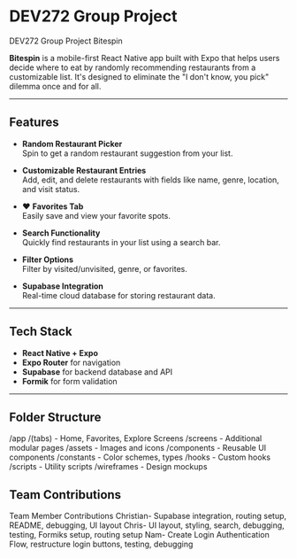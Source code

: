 # DEV272 Group Project
DEV272 Group Project
 Bitespin

**Bitespin** is a mobile-first React Native app built with Expo that helps users decide where to eat by randomly recommending restaurants from a customizable list. It's designed to eliminate the "I don't know, you pick" dilemma once and for all.

---

##  Features

-  **Random Restaurant Picker**  
  Spin to get a random restaurant suggestion from your list.

-  **Customizable Restaurant Entries**  
  Add, edit, and delete restaurants with fields like name, genre, location, and visit status.

- ❤ **Favorites Tab**  
  Easily save and view your favorite spots.

-  **Search Functionality**  
  Quickly find restaurants in your list using a search bar.

- **Filter Options**  
  Filter by visited/unvisited, genre, or favorites.

-  **Supabase Integration**  
  Real-time cloud database for storing restaurant data.

---

##  Tech Stack

- **React Native + Expo**
- **Expo Router** for navigation
- **Supabase** for backend database and API
- **Formik** for form validation

---

##  Folder Structure
/app
/(tabs) - Home, Favorites, Explore Screens
/screens - Additional modular pages
/assets - Images and icons
/components - Reusable UI components
/constants - Color schemes, types
/hooks - Custom hooks
/scripts - Utility scripts
/wireframes - Design mockups

## Team Contributions
Team Member	Contributions
Christian-	Supabase integration, routing setup, README, debugging,  UI layout 
Chris-	UI layout, styling, search, debugging, testing, Formiks setup, routing setup
Nam- Create Login Authentication Flow, restructure login buttons, testing, debugging



